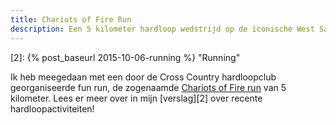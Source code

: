 ```yaml
---
title: Chariots of Fire Run
description: Een 5 kilometer hardloop wedstrijd op de iconische West Sands.
---
```

[1]: https://www.facebook.com/events/1643726129242144/
[2]: {% post_baseurl 2015-10-06-running %} "Running"

Ik heb meegedaan met een door de Cross Country hardloopclub georganiseerde fun run, de zogenaamde [Chariots of Fire run][1] van 5 kilometer. Lees er meer over in mijn [verslag][2] over recente hardloopactiviteiten!